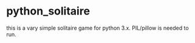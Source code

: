 # python_solitaire
this is a vary simple solitaire game for python 3.x. PIL/pillow is needed to run.
